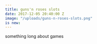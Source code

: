 ```yaml
---
title: guns'n roses slots
date: 2017-12-05 20:40:00 Z
image: "/uploads/guns-n-roses-slots.png"
is new: 
---
```


something long about games